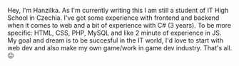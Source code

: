 Hey, I'm Hanzilka.
As I'm currently writing this I am still a student of IT High School in Czechia.
I've got some experience with frontend and backend when it comes to web and a bit of experience with C# (3 years).
To be more specific: HTML, CSS, PHP, MySQL and like 2 minute of experience in JS.
My goal and dream is to be succesful in the IT world, I'd love to start with web dev and also make my own game/work in game dev industry.
That's all.
😐
